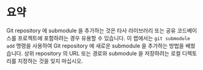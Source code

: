 # 요약

Git repository 에 submodule 을 추가하는 것은 타사 라이브러리 또는 공유 코드베이스를 프로젝트에 포함하려는 경우 유용할 수 있습니다. 이 랩에서는 `git submodule add` 명령을 사용하여 Git repository 에 새로운 submodule 을 추가하는 방법을 배웠습니다. 상위 repository 의 URL 또는 경로와 submodule 을 저장하려는 로컬 디렉토리를 지정하는 것을 잊지 마십시오.
